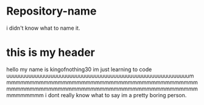 # Repository-name
i didn't know what to name it.
<h1>this is my header</h1>

<p>
  hello my name is kingofnothing30 im just learning to code uuuuuuuuuuuuuuuuuuuuuuuuuuuuuuuuuuuuuuuuuuuuuuuuuuuuuuuuuummmmmmmmmmmmmmmmmmmmmmmmmmmmmmmmmmmmmmmmmmmmmmmmmmmmmmmmmmmmmmmmmmmmmmmmmmmmmmmmmmmmmmmmmmm i dont really know what to say im a pretty boring person.
  <p>

